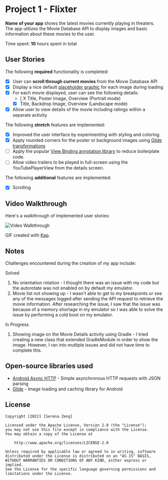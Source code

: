 # Project 1 - Flixter

**Name of your app** shows the latest movies currently playing in theaters. The app utilizes the Movie Database API to display images and basic information about these movies to the user.

Time spent: **10** hours spent in total

## User Stories

The following **required** functionality is completed:

* [X] User can **scroll through current movies** from the Movie Database API
* [X] Display a nice default [placeholder graphic](https://guides.codepath.org/android/Displaying-Images-with-the-Glide-Library#advanced-usage) for each image during loading
* [X] For each movie displayed, user can see the following details:
  * [ X Title, Poster Image, Overview (Portrait mode)
  * [X] Title, Backdrop Image, Overview (Landscape mode)
* [X] Allow user to view details of the movie including ratings within a separate activity

The following **stretch** features are implemented:

* [X] Improved the user interface by experimenting with styling and coloring.
* [X] Apply rounded corners for the poster or background images using [Glide transformations](https://guides.codepath.org/android/Displaying-Images-with-the-Glide-Library#transformations)
* [ ] Apply the popular [View Binding annotation library](http://guides.codepath.org/android/Reducing-View-Boilerplate-with-ViewBinding) to reduce boilerplate code.
* [ ] Allow video trailers to be played in full-screen using the YouTubePlayerView from the details screen.

The following **additional** features are implemented:

* [X] Scrolling

## Video Walkthrough

Here's a walkthrough of implemented user stories:

<img src='[https://i.imgur.com/aLrX1tZ.gif](https://i.imgur.com/aLrX1tZ.gif)' title='Video Walkthrough' width='' alt='Video Walkthrough' />

GIF created with [Kap](https://getkap.co/).

## Notes
Challenges encountered during the creation of my app include:

Solved
1. No orientation rotation - I thought there was an issue with my code but the autorotate was not enabled on by default my emulator.
2. Movie list not showing up - I wasn't able to get to my breakpoints or see any of the messages logged after sending the API request to retrieve the movie information. After researching the issue, I saw that the issue was because of a memory shortage in my emulator so I was able to solve the issue by performing a cold boot on my emulator.

In Progress
1. Showing image on the Movie Details activity using Gradle - I tried creating a new class that extended GradleModule in order to show the image. However, I ran into mutliple issues and did not have time to complete this.

## Open-source libraries used

- [Android Async HTTP](https://github.com/loopj/android-async-http) - Simple asynchronous HTTP requests with JSON parsing
- [Glide](https://github.com/bumptech/glide) - Image loading and caching library for Android

## License

    Copyright [2022] [Serena Zeng]

    Licensed under the Apache License, Version 2.0 (the "License");
    you may not use this file except in compliance with the License.
    You may obtain a copy of the License at

        http://www.apache.org/licenses/LICENSE-2.0

    Unless required by applicable law or agreed to in writing, software
    distributed under the License is distributed on an "AS IS" BASIS,
    WITHOUT WARRANTIES OR CONDITIONS OF ANY KIND, either express or implied.
    See the License for the specific language governing permissions and
    limitations under the License.
